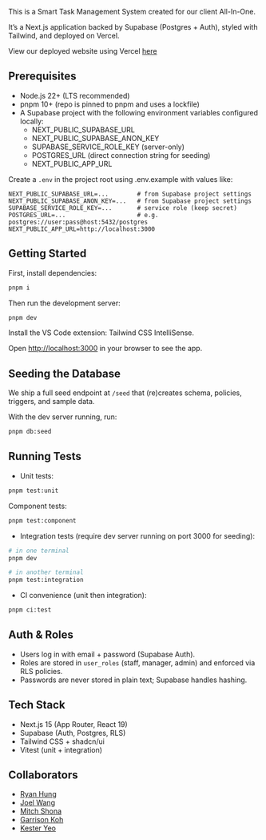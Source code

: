 This is a Smart Task Management System created for our client All-In-One.

It’s a Next.js application backed by Supabase (Postgres + Auth), styled with Tailwind, and deployed on Vercel.

View our deployed website using Vercel [here](x-men-rosy.vercel.app)

## Prerequisites

- Node.js 22+ (LTS recommended)
- pnpm 10+ (repo is pinned to pnpm and uses a lockfile)
- A Supabase project with the following environment variables configured locally:
	- NEXT_PUBLIC_SUPABASE_URL
	- NEXT_PUBLIC_SUPABASE_ANON_KEY
	- SUPABASE_SERVICE_ROLE_KEY (server-only)
	- POSTGRES_URL (direct connection string for seeding)
	- NEXT_PUBLIC_APP_URL

Create a `.env` in the project root using .env.example with values like:

```
NEXT_PUBLIC_SUPABASE_URL=...        # from Supabase project settings
NEXT_PUBLIC_SUPABASE_ANON_KEY=...   # from Supabase project settings
SUPABASE_SERVICE_ROLE_KEY=...       # service role (keep secret)
POSTGRES_URL=...                    # e.g. postgres://user:pass@host:5432/postgres
NEXT_PUBLIC_APP_URL=http://localhost:3000
```

## Getting Started

First, install dependencies:

```bash
pnpm i
```

Then run the development server:

```bash
pnpm dev
```

Install the VS Code extension: Tailwind CSS IntelliSense.

Open [http://localhost:3000](http://localhost:3000) in your browser to see the app.

## Seeding the Database

We ship a full seed endpoint at `/seed` that (re)creates schema, policies, triggers, and sample data.

With the dev server running, run:

```bash
pnpm db:seed
```

## Running Tests

- Unit tests:

```bash
pnpm test:unit
```

Component tests:
```bash
pnpm test:component
```

- Integration tests (require dev server running on port 3000 for seeding):

```bash
# in one terminal
pnpm dev

# in another terminal
pnpm test:integration
```

- CI convenience (unit then integration):

```bash
pnpm ci:test
```

## Auth & Roles

- Users log in with email + password (Supabase Auth).
- Roles are stored in `user_roles` (staff, manager, admin) and enforced via RLS policies.
- Passwords are never stored in plain text; Supabase handles hashing.


## Tech Stack

- Next.js 15 (App Router, React 19)
- Supabase (Auth, Postgres, RLS)
- Tailwind CSS + shadcn/ui
- Vitest (unit + integration)

## Collaborators

- [Ryan Hung](https://github.com/ryanhung919)
- [Joel Wang](https://github.com/joelwangg)
- [Mitch Shona](https://github.com/mitchshona)
- [Garrison Koh](https://github.com/garrikyx)
- [Kester Yeo](https://github.com/echokes)